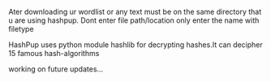 Ater downloading ur wordlist or any text must be on the same directory that u are using hashpup. Dont enter file path/location only enter the name with filetype 

HashPup uses python module hashlib for decrypting hashes.It can decipher 15 famous hash-algorithms 

working on future updates...


